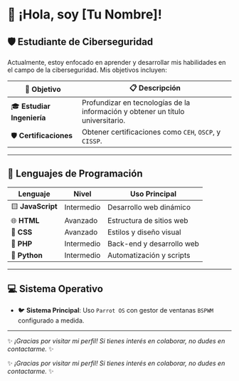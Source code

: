 
<!--
**gloxito/gloxito** is a ✨ _special_ ✨ repository because its `README.md` (this file) appears on your GitHub profile.

Here are some ideas to get you started:

- 🔭 I’m currently working on ...
- 🌱 I’m currently learning ...
- 👯 I’m looking to collaborate on ...
- 🤔 I’m looking for help with ...
- 💬 Ask me about ...
- 📫 How to reach me: ...
- 😄 Pronouns: ...
- ⚡ Fun fact: ...
-->


# 👋 ¡Hola, soy [Tu Nombre]!

## 🛡️ Estudiante de Ciberseguridad

Actualmente, estoy enfocado en aprender y desarrollar mis habilidades en el campo de la ciberseguridad. Mis objetivos incluyen:

| 🎯 **Objetivo**         | 📋 **Descripción**                                                                          |
|-------------------------|---------------------------------------------------------------------------------------------|
| 🎓 **Estudiar Ingeniería** | Profundizar en tecnologías de la información y obtener un título universitario.            |
| 🛡️ **Certificaciones**     | Obtener certificaciones como `CEH`, `OSCP`, y `CISSP`.                                     |

---

## 🔧 Lenguajes de Programación

| Lenguaje       | Nivel         | Uso Principal                |
|----------------|---------------|------------------------------|
| 🟨 **JavaScript** | Intermedio    | Desarrollo web dinámico       |
| 🌐 **HTML**       | Avanzado      | Estructura de sitios web      |
| 🎨 **CSS**        | Avanzado      | Estilos y diseño visual       |
| 🐘 **PHP**        | Intermedio    | Back-end y desarrollo web     |
| 🐍 **Python**     | Intermedio    | Automatización y scripts      |

---

## 💻 Sistema Operativo

- 🐦 **Sistema Principal**: Uso `Parrot OS` con gestor de ventanas `BSPWM` configurado a medida.

---

✨ *¡Gracias por visitar mi perfil! Si tienes interés en colaborar, no dudes en contactarme.* ✨

✨ *¡Gracias por visitar mi perfil! Si tienes interés en colaborar, no dudes en contactarme.* ✨
